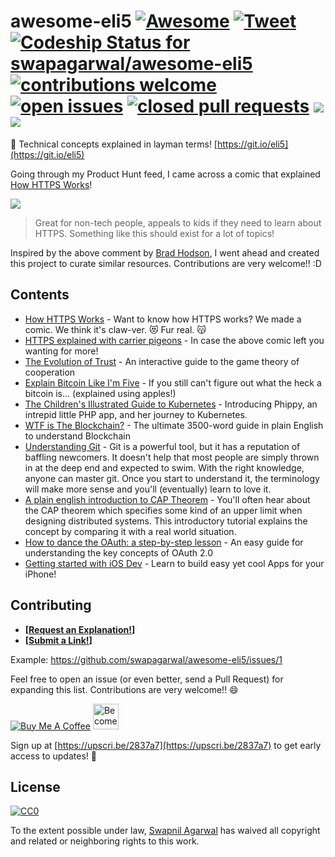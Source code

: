 # awesome-eli5 [![Awesome](https://awesome.re/badge-flat.svg)](https://awesome.re) [![Tweet](https://img.shields.io/twitter/url/http/shields.io.svg?style=social)](https://twitter.com/intent/tweet?text=Check%20out%20awesome-eli5,%20Tech%20"explained"%20Like%20you're%20Five!&url=https://git.io/eli5&via=SwapAgarwal&hashtags=AwesomeELI5) [![Codeship Status for swapagarwal/awesome-eli5](https://app.codeship.com/projects/dd650590-7897-0136-9264-7608621700ba/status?branch=master)](https://app.codeship.com/projects/300397) [![contributions welcome](https://img.shields.io/badge/contributions-welcome-brightgreen.svg)](https://github.com/swapagarwal/awesome-eli5/fork) [![open issues](https://img.shields.io/github/issues/swapagarwal/awesome-eli5.svg)](https://github.com/swapagarwal/awesome-eli5/issues?q=is%3Aopen+is%3Aissue) [![closed pull requests](https://img.shields.io/github/issues-pr-closed/swapagarwal/awesome-eli5.svg)](https://github.com/swapagarwal/awesome-eli5/pulls?q=is%3Apr+is%3Aclosed) [![](https://img.shields.io/github/stars/swapagarwal/awesome-eli5.svg?style=social)](https://github.com/swapagarwal/awesome-eli5) [![](https://img.shields.io/github/followers/swapagarwal.svg?style=social)](https://github.com/swapagarwal)

👶 Technical concepts explained in layman terms! [https://git.io/eli5](https://git.io/eli5)

Going through my Product Hunt feed, I came across a comic that explained [How HTTPS Works](https://www.producthunt.com/posts/how-https-works-2)!

[![](https://ph-files.imgix.net/f93174eb-81e4-4c0f-a151-fe504be805e4)](https://howhttps.works/why-do-we-need-https/)

> Great for non-tech people, appeals to kids if they need to learn about HTTPS. Something like this should exist for a lot of topics!

Inspired by the above comment by [Brad Hodson](https://www.producthunt.com/@bradleyhodson), I went ahead and created this project to curate similar resources. Contributions are very welcome!! :D

## Contents

* [How HTTPS Works](https://howhttps.works/why-do-we-need-https/) - Want to know how HTTPS works? We made a comic. We think it's claw-ver. 😻 Fur real. 😽
* [HTTPS explained with carrier pigeons](https://medium.freecodecamp.org/https-explained-with-carrier-pigeons-7029d2193351) - In case the above comic left you wanting for more!
* [The Evolution of Trust](https://ncase.me/trust/) - An interactive guide to the game theory of cooperation
* [Explain Bitcoin Like I'm Five](https://medium.freecodecamp.org/explain-bitcoin-like-im-five-73b4257ac833) - If you still can't figure out what the heck a bitcoin is... (explained using apples!)
* [The Children's Illustrated Guide to Kubernetes](https://cdn.chrisshort.net/The-Illustrated-Childrens-Guide-to-Kubernetes.pdf) - Introducing Phippy, an intrepid little PHP app, and her journey to Kubernetes.
* [WTF is The Blockchain?](https://hackernoon.com/wtf-is-the-blockchain-1da89ba19348) - The ultimate 3500-word guide in plain English to understand Blockchain
* [Understanding Git](https://hackernoon.com/understanding-git-fcffd87c15a3) - Git is a powerful tool, but it has a reputation of baffling newcomers. It doesn't help that most people are simply thrown in at the deep end and expected to swim. With the right knowledge, anyone can master git. Once you start to understand it, the terminology will make more sense and you'll (eventually) learn to love it.
* [A plain english introduction to CAP Theorem](http://ksat.me/a-plain-english-introduction-to-cap-theorem/) - You'll often hear about the CAP theorem which specifies some kind of an upper limit when designing distributed systems. This introductory tutorial explains the concept by comparing it with a real world situation.
* [How to dance the OAuth: a step-by-step lesson](https://medium.freecodecamp.org/how-to-dance-the-oauth-a-step-by-step-lesson-fd2364d89742) - An easy guide for understanding the key concepts of OAuth 2.0
* [Getting started with iOS Dev](https://www.raywenderlich.com/ios/paths/learn) - Learn to build easy yet cool Apps for your iPhone!

## Contributing

- **[[Request an Explanation!](https://github.com/swapagarwal/awesome-eli5/issues/new)]**
- **[[Submit a Link!](https://github.com/swapagarwal/awesome-eli5/issues/new)]**

Example: https://github.com/swapagarwal/awesome-eli5/issues/1

Feel free to open an issue (or even better, send a Pull Request) for expanding this list. Contributions are very welcome!! 😄

<a href="https://www.buymeacoffee.com/swap" target="_blank"><img src="https://www.buymeacoffee.com/assets/img/custom_images/orange_img.png" alt="Buy Me A Coffee" style="height: auto !important;width: auto !important;" ></a>
<a href="https://www.patreon.com/bePatron?u=7999565" target="_blank"><img src="https://c5.patreon.com/external/logo/become_a_patron_button.png" alt="Become a Patron!" height="41"></a>

Sign up at [https://upscri.be/2837a7](https://upscri.be/2837a7) to get early access to updates! 💯

## License

[![CC0](http://mirrors.creativecommons.org/presskit/buttons/88x31/svg/cc-zero.svg)](https://creativecommons.org/publicdomain/zero/1.0/)

To the extent possible under law, [Swapnil Agarwal](http://swapnil.net) has waived all copyright and related or neighboring rights to this work.
